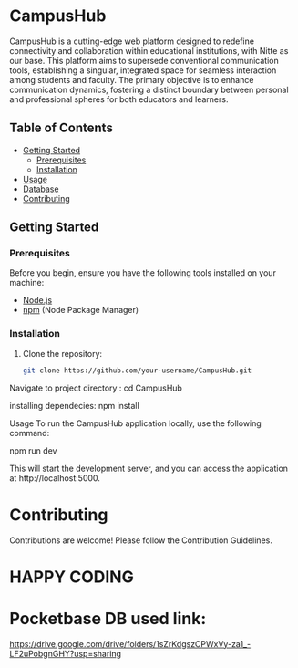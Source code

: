 # CampusHub

CampusHub is a cutting-edge web platform designed to redefine connectivity and collaboration within educational institutions, with Nitte as our base. This platform aims to supersede conventional communication tools, establishing a singular, integrated space for seamless interaction among students and faculty. The primary objective is to enhance communication dynamics, fostering a distinct boundary between personal and professional spheres for both educators and learners.

## Table of Contents

- [Getting Started](#getting-started)
  - [Prerequisites](#prerequisites)
  - [Installation](#installation)
- [Usage](#usage)
- [Database](#database)
- [Contributing](#contributing)


## Getting Started

### Prerequisites

Before you begin, ensure you have the following tools installed on your machine:

- [Node.js](https://nodejs.org/)
- [npm](https://www.npmjs.com/) (Node Package Manager)

### Installation

1. Clone the repository:

   ```bash
   git clone https://github.com/your-username/CampusHub.git
Navigate to project directory :
cd CampusHub

installing dependecies:
npm install

Usage
To run the CampusHub application locally, use the following command:


npm run dev

This will start the development server, and you can access the application at http://localhost:5000.

# Contributing
Contributions are welcome! Please follow the Contribution Guidelines.



# HAPPY CODING


# Pocketbase DB used link:
https://drive.google.com/drive/folders/1sZrKdgszCPWxVy-za1_-LF2uPobgnGHY?usp=sharing

















